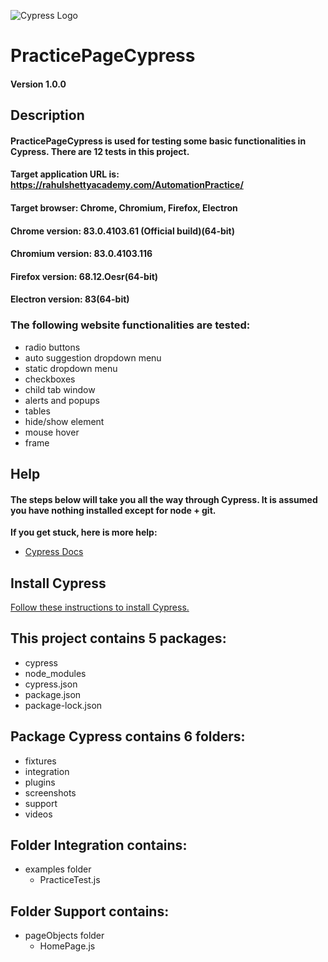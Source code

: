 ![Cypress Logo](https://www.cypress.io/static/cypress-io-logo-social-share-8fb8a1db3cdc0b289fad927694ecb415.png)
# PracticePageCypress

#### Version 1.0.0

## Description
#### PracticePageCypress is used for testing some basic functionalities in Cypress. There are 12 tests in this project.
#### Target application URL is: https://rahulshettyacademy.com/AutomationPractice/
#### Target browser: Chrome, Chromium, Firefox, Electron
#### Chrome version: 83.0.4103.61 (Official build)(64-bit)
#### Chromium version: 83.0.4103.116 
#### Firefox version: 68.12.Oesr(64-bit)
#### Electron version: 83(64-bit)

### The following website functionalities are tested:
* radio buttons
* auto suggestion dropdown menu 
* static dropdown menu
* checkboxes
* child tab window
* alerts and popups
* tables
* hide/show element
* mouse hover
* frame


## Help

#### The steps below will take you all the way through Cypress. It is assumed you have nothing installed except for node + git.

**If you get stuck, here is more help:**

* [Cypress Docs](https://docs.cypress.io/guides/overview/why-cypress.html#Running-tests "Cypress documentation")

## Install Cypress

[Follow these instructions to install Cypress.](https://docs.cypress.io/guides/getting-started/installing-cypress.html#System-requirements "Installing Cypress")


## This project contains 5 packages:
* cypress
* node_modules
* cypress.json
* package.json
* package-lock.json

## Package Cypress contains 6 folders:
* fixtures
* integration
* plugins
* screenshots
* support
* videos   

## Folder Integration contains:
* examples folder
    * PracticeTest.js


## Folder Support contains:
* pageObjects folder
    * HomePage.js




